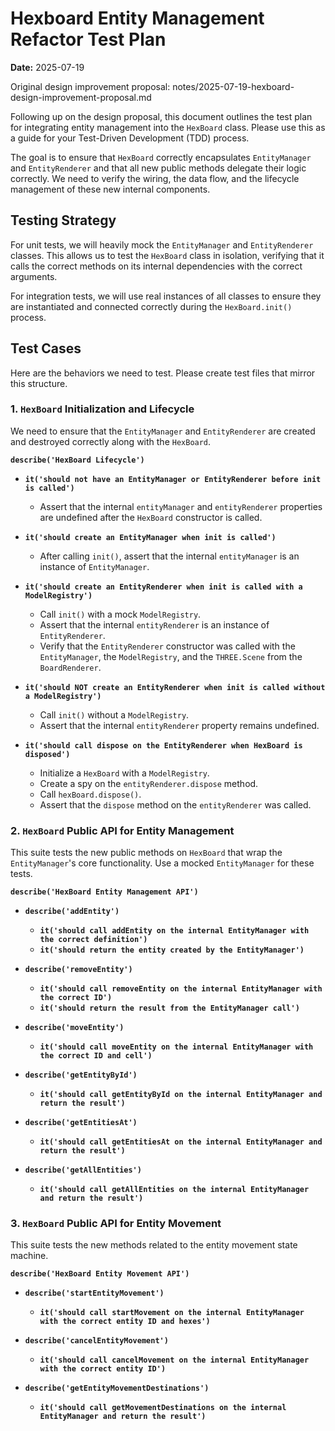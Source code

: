 # Hexboard Entity Management Refactor Test Plan

**Date:** 2025-07-19

Original design improvement proposal: notes/2025-07-19-hexboard-design-improvement-proposal.md

Following up on the design proposal, this document outlines the test plan for integrating entity management into the `HexBoard` class. Please use this as a guide for your Test-Driven Development (TDD) process.

The goal is to ensure that `HexBoard` correctly encapsulates `EntityManager` and `EntityRenderer` and that all new public methods delegate their logic correctly. We need to verify the wiring, the data flow, and the lifecycle management of these new internal components.

## Testing Strategy

For unit tests, we will heavily mock the `EntityManager` and `EntityRenderer` classes. This allows us to test the `HexBoard` class in isolation, verifying that it calls the correct methods on its internal dependencies with the correct arguments.

For integration tests, we will use real instances of all classes to ensure they are instantiated and connected correctly during the `HexBoard.init()` process.

## Test Cases

Here are the behaviors we need to test. Please create test files that mirror this structure.

### 1. `HexBoard` Initialization and Lifecycle

We need to ensure that the `EntityManager` and `EntityRenderer` are created and destroyed correctly along with the `HexBoard`.

**`describe('HexBoard Lifecycle')`**

-   **`it('should not have an EntityManager or EntityRenderer before init is called')`**
    -   Assert that the internal `entityManager` and `entityRenderer` properties are undefined after the `HexBoard` constructor is called.

-   **`it('should create an EntityManager when init is called')`**
    -   After calling `init()`, assert that the internal `entityManager` is an instance of `EntityManager`.

-   **`it('should create an EntityRenderer when init is called with a ModelRegistry')`**
    -   Call `init()` with a mock `ModelRegistry`.
    -   Assert that the internal `entityRenderer` is an instance of `EntityRenderer`.
    -   Verify that the `EntityRenderer` constructor was called with the `EntityManager`, the `ModelRegistry`, and the `THREE.Scene` from the `BoardRenderer`.

-   **`it('should NOT create an EntityRenderer when init is called without a ModelRegistry')`**
    -   Call `init()` without a `ModelRegistry`.
    -   Assert that the internal `entityRenderer` property remains undefined.

-   **`it('should call dispose on the EntityRenderer when HexBoard is disposed')`**
    -   Initialize a `HexBoard` with a `ModelRegistry`.
    -   Create a spy on the `entityRenderer.dispose` method.
    -   Call `hexBoard.dispose()`.
    -   Assert that the `dispose` method on the `entityRenderer` was called.

### 2. `HexBoard` Public API for Entity Management

This suite tests the new public methods on `HexBoard` that wrap the `EntityManager`'s core functionality. Use a mocked `EntityManager` for these tests.

**`describe('HexBoard Entity Management API')`**

-   **`describe('addEntity')`**
    -   **`it('should call addEntity on the internal EntityManager with the correct definition')`**
    -   **`it('should return the entity created by the EntityManager')`**

-   **`describe('removeEntity')`**
    -   **`it('should call removeEntity on the internal EntityManager with the correct ID')`**
    -   **`it('should return the result from the EntityManager call')`**

-   **`describe('moveEntity')`**
    -   **`it('should call moveEntity on the internal EntityManager with the correct ID and cell')`**

-   **`describe('getEntityById')`**
    -   **`it('should call getEntityById on the internal EntityManager and return the result')`**

-   **`describe('getEntitiesAt')`**
    -   **`it('should call getEntitiesAt on the internal EntityManager and return the result')`**

-   **`describe('getAllEntities')`**
    -   **`it('should call getAllEntities on the internal EntityManager and return the result')`**

### 3. `HexBoard` Public API for Entity Movement

This suite tests the new methods related to the entity movement state machine.

**`describe('HexBoard Entity Movement API')`**

-   **`describe('startEntityMovement')`**
    -   **`it('should call startMovement on the internal EntityManager with the correct entity ID and hexes')`**

-   **`describe('cancelEntityMovement')`**
    -   **`it('should call cancelMovement on the internal EntityManager with the correct entity ID')`**

-   **`describe('getEntityMovementDestinations')`**
    -   **`it('should call getMovementDestinations on the internal EntityManager and return the result')`**
